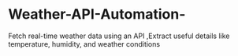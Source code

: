 # Weather-API-Automation-
Fetch real-time weather data using an API ,Extract useful details like temperature, humidity, and weather conditions 
